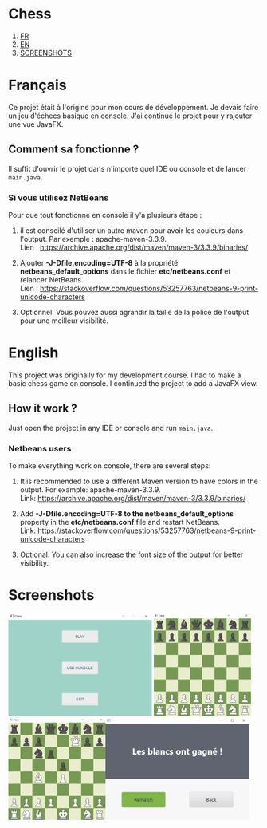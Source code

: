 # Chess

1. [FR](#français)
2. [EN](#english)
3. [SCREENSHOTS](#screenshots)

# Français
Ce projet était à l'origine pour mon cours de développement. Je devais faire un jeu d'échecs basique en console. J'ai continué le projet pour y rajouter une vue JavaFX. 

## Comment sa fonctionne ?
Il suffit d'ouvrir le projet dans n'importe quel IDE ou console et de lancer `main.java`.

### Si vous utilisez NetBeans
Pour que tout fonctionne en console il y'a plusieurs étape :

1. il est conseilé d'utiliser un autre maven
pour avoir les couleurs dans l'output. Par exemple : apache-maven-3.3.9.<br>
Lien : https://archive.apache.org/dist/maven/maven-3/3.3.9/binaries/

2. Ajouter **-J-Dfile.encoding=UTF-8** à la propriété **netbeans_default_options** 
dans le fichier **etc/netbeans.conf** et relancer NetBeans.<br>
Lien : https://stackoverflow.com/questions/53257763/netbeans-9-print-unicode-characters

3. Optionnel. Vous pouvez aussi agrandir la taille de la police de l'output
pour une meilleur visibilité.

#  English
This project was originally for my development course. I had to make a basic chess game on console. I continued the project to add a JavaFX view.

## How it work ?

Just open the project in any IDE or console and run `main.java`.

### Netbeans users
To make everything work on console, there are several steps:

1. It is recommended to use a different Maven version to have colors in the output. For example: apache-maven-3.3.9.<br>
   Link: https://archive.apache.org/dist/maven/maven-3/3.3.9/binaries/

2. Add **-J-Dfile.encoding=UTF-8 to the netbeans_default_options** property in the **etc/netbeans.conf** file and restart NetBeans.<br>
   Link: https://stackoverflow.com/questions/53257763/netbeans-9-print-unicode-characters

3. Optional: You can also increase the font size of the output for better visibility.
    
# Screenshots
<img src="https://github.com/KBluelvl/Chess/blob/main/img/Menu.PNG" height="206"> <img src="https://github.com/KBluelvl/Chess/blob/main/img/Game.PNG" height="206">
<img src="https://github.com/KBluelvl/Chess/blob/main/img/Game2.PNG" height="206"><img src="https://github.com/KBluelvl/Chess/blob/main/img/Result.PNG" height="206">
